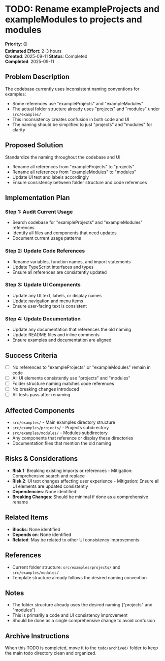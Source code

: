 # TODO: Rename exampleProjects and exampleModules to projects and modules

**Priority**: 🟡  
**Estimated Effort**: 2-3 hours  
**Created**: 2025-09-11
**Status**: Completed  
**Completed**: 2025-09-11

## Problem Description

The codebase currently uses inconsistent naming conventions for examples:
- Some references use "exampleProjects" and "exampleModules"
- The actual folder structure already uses "projects" and "modules" under `src/examples/`
- This inconsistency creates confusion in both code and UI
- The naming should be simplified to just "projects" and "modules" for clarity

## Proposed Solution

Standardize the naming throughout the codebase and UI:
- Rename all references from "exampleProjects" to "projects"
- Rename all references from "exampleModules" to "modules"
- Update UI text and labels accordingly
- Ensure consistency between folder structure and code references

## Implementation Plan

### Step 1: Audit Current Usage
- Search codebase for "exampleProjects" and "exampleModules" references
- Identify all files and components that need updates
- Document current usage patterns

### Step 2: Update Code References
- Rename variables, function names, and import statements
- Update TypeScript interfaces and types
- Ensure all references are consistently updated

### Step 3: Update UI Components
- Update any UI text, labels, or display names
- Update navigation and menu items
- Ensure user-facing text is consistent

### Step 4: Update Documentation
- Update any documentation that references the old naming
- Update README files and inline comments
- Ensure examples and documentation are aligned

## Success Criteria

- [ ] No references to "exampleProjects" or "exampleModules" remain in code
- [ ] All UI elements consistently use "projects" and "modules"
- [ ] Folder structure naming matches code references
- [ ] No breaking changes introduced
- [ ] All tests pass after renaming

## Affected Components

- `src/examples/` - Main examples directory structure
- `src/examples/projects/` - Projects subdirectory
- `src/examples/modules/` - Modules subdirectory
- Any components that reference or display these directories
- Documentation files that mention the old naming

## Risks & Considerations

- **Risk 1**: Breaking existing imports or references - Mitigation: Comprehensive search and replace
- **Risk 2**: UI text changes affecting user experience - Mitigation: Ensure all UI elements are updated consistently
- **Dependencies**: None identified
- **Breaking Changes**: Should be minimal if done as a comprehensive rename

## Related Items

- **Blocks**: None identified
- **Depends on**: None identified
- **Related**: May be related to other UI consistency improvements

## References

- Current folder structure: `src/examples/projects/` and `src/examples/modules/`
- Template structure already follows the desired naming convention

## Notes

- The folder structure already uses the desired naming ("projects" and "modules")
- This is primarily a code and UI consistency improvement
- Should be done as a single comprehensive change to avoid confusion

## Archive Instructions

When this TODO is completed, move it to the `todo/archived/` folder to keep the main todo directory clean and organized. 
